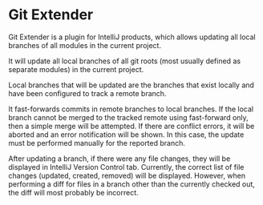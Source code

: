 # Git Extender
Git Extender is a plugin for IntelliJ products, 
which allows updating all local branches of all modules in the current project.

It will update all local branches of all git roots 
(most usually defined as separate modules) 
in the current project.

Local branches that will be updated are 
the branches that exist locally and have been configured
to track a remote branch.

It fast-forwards commits in remote branches to local branches. 
If the local branch cannot be merged to the tracked remote using fast-forward only, 
then a simple merge will be attempted. 
If there are conflict errors, it will be aborted and an error notification will be shown. 
In this case, the update must be performed manually for the reported branch.

After updating a branch, if there were any file changes, they will be displayed in
IntelliJ Version Control tab. 
Currently, the correct list of file changes 
(updated, created, removed) will be displayed. 
However, when performing a diff for files in a branch other than the currently checked
out, the diff will most probably be incorrect.